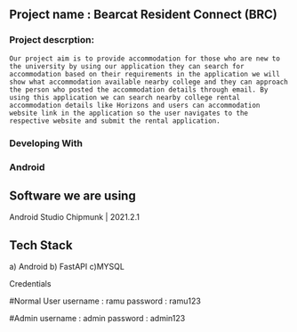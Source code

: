 ## Project name : Bearcat Resident Connect (BRC)

### Project descrption:

`Our project aim is to provide accommodation for those who are new to the university by using our application they can search for accommodation based on their requirements in the application we will show what accommodation available nearby college and they can approach the person who posted the accommodation details through email. By using this application we can search nearby college rental accommodation details like Horizons and users can accommodation website link in the application so the user navigates to the respective website and submit the rental application.`

### Developing With

### Android

## Software we are using

Android Studio Chipmunk | 2021.2.1

## Tech Stack

 a) Android
 b) FastAPI
 c)MYSQL

Credentials 

#Normal User
username : ramu
password : ramu123

#Admin
username : admin
password : admin123
